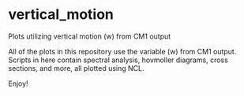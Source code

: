 # vertical_motion

Plots utilizing vertical motion (w) from CM1 output

All of the plots in this repository use the variable (w) 
from CM1 output. Scripts in here contain spectral analysis, 
hovmoller diagrams, cross sections, and more, all plotted
using NCL.

Enjoy!
